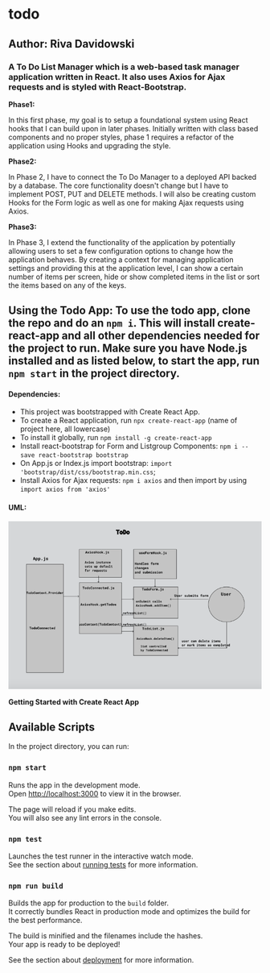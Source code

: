 
# todo 

## Author: Riva Davidowski

### A To Do List Manager which is a web-based task manager application written in React. It also uses Axios for Ajax requests and  is styled with React-Bootstrap.

**Phase1:**

In this first phase, my goal is to setup a foundational system using React hooks that I can build upon in later phases. Initially written with class based components and no proper styles, phase 1 requires a refactor of the application using Hooks and upgrading the style.

**Phase2:**

In Phase 2, I have to connect the To Do Manager to a deployed API backed by a database. The core functionality doesn't change but I have to implement POST, PUT and DELETE methods.
I will also be creating custom Hooks for the Form logic as well as one for making Ajax requests using Axios.

**Phase3:**

In Phase 3, I extend the functionality of the application by potentially allowing users to set a few configuration options to change how the application behaves. By creating a context for managing application settings and providing this at the application level, I can show a certain number of items per screen, hide or show completed items in the list or sort the items based on any of the keys.

## Using the Todo App: To use the todo app, clone the repo and do an `npm i`. This will install create-react-app and all other dependencies needed for the project to run. Make sure you have Node.js installed and as listed below, to start the app, run `npm start` in the project directory.

#### Dependencies:

- This project was bootstrapped with Create React App. 
- To create a React application, run `npx create-react-app` (name of project here, all lowercase)
- To install it globally, run `npm install -g create-react-app`
- Install react-bootstrap for Form and Listgroup Components: `npm i --save react-bootstrap bootstrap`
- On App.js or Index.js import bootstrap: `import 'bootstrap/dist/css/bootstrap.min.css`;
- Install Axios for Ajax requests: `npm i axios` and then import by using `import axios from 'axios'`


#### UML:

![UML](todo-uml.png)


**Getting Started with Create React App**

## Available Scripts

In the project directory, you can run:

### `npm start`

Runs the app in the development mode.\
Open [http://localhost:3000](http://localhost:3000) to view it in the browser.

The page will reload if you make edits.\
You will also see any lint errors in the console.

### `npm test`

Launches the test runner in the interactive watch mode.\
See the section about [running tests](https://facebook.github.io/create-react-app/docs/running-tests) for more information.

### `npm run build`

Builds the app for production to the `build` folder.\
It correctly bundles React in production mode and optimizes the build for the best performance.

The build is minified and the filenames include the hashes.\
Your app is ready to be deployed!

See the section about [deployment](https://facebook.github.io/create-react-app/docs/deployment) for more information.

